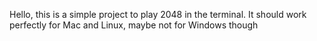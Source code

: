 Hello, this is a simple project to play 2048 in the terminal.
It should work perfectly for Mac and Linux, maybe not for Windows though
